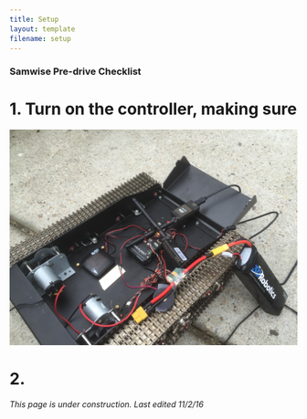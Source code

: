 ```yaml
---
title: Setup
layout: template
filename: setup 
--- 
```


### Samwise Pre-drive Checklist

# 1. Turn on the controller, making sure 

![Sam](images/2016.7.14_Lavabot.JPG)

# 2. 

*This page is under construction. Last edited 11/2/16*
